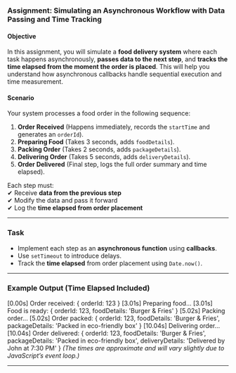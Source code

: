 ### **Assignment: Simulating an Asynchronous Workflow with Data Passing and Time Tracking**  

#### **Objective**  
In this assignment, you will simulate a **food delivery system** where each task happens asynchronously, **passes data to the next step**, and **tracks the time elapsed from the moment the order is placed**. This will help you understand how asynchronous callbacks handle sequential execution and time measurement.  

#### **Scenario**  
Your system processes a food order in the following sequence:  

1. **Order Received** (Happens immediately, records the `startTime` and generates an `orderId`).  
2. **Preparing Food** (Takes 3 seconds, adds `foodDetails`).  
3. **Packing Order** (Takes 2 seconds, adds `packageDetails`).  
4. **Delivering Order** (Takes 5 seconds, adds `deliveryDetails`).  
5. **Order Delivered** (Final step, logs the full order summary and time elapsed).  

Each step must:  
✔ Receive **data from the previous step**  
✔ Modify the data and pass it forward  
✔ Log the **time elapsed from order placement**  

---

### **Task**  
- Implement each step as an **asynchronous function** using **callbacks**.  
- Use `setTimeout` to introduce delays.  
- Track the **time elapsed** from order placement using `Date.now()`.  

---

### **Example Output (Time Elapsed Included)**  
[0.00s] Order received: { orderId: 123 }
[3.01s] Preparing food...
[3.01s] Food is ready: { orderId: 123, foodDetails: 'Burger & Fries' }
[5.02s] Packing order...
[5.02s] Order packed: { orderId: 123, foodDetails: 'Burger & Fries', packageDetails: 'Packed in eco-friendly box' }
[10.04s] Delivering order...
[10.04s] Order delivered: { orderId: 123, foodDetails: 'Burger & Fries', packageDetails: 'Packed in eco-friendly box', deliveryDetails: 'Delivered by John at 7:30 PM' }
*(The times are approximate and will vary slightly due to JavaScript’s event loop.)*  

---